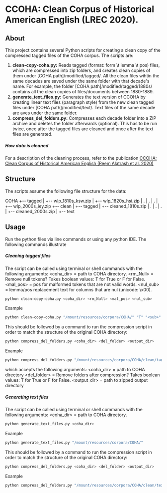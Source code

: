 # CCOHA: Clean Corpus of Historical American English (LREC 2020).
## About

This project contains several Python scripts for creating a clean copy of the compressed tagged files of the COHA corpus. The scripts are:

1. **clean-copy-coha.py:** Reads tagged (format: form \t lemma \t pos) files, which are compressed into zip folders, and creates clean copies of them under [COHA path]/modified/tagged/. 
All the clean files wihtin the same decades are saved under the same folder with that decade's name. For example, the folder [COHA path]/modified/tagged/1880s/ contains all the clean copies of files/documents between 1880-1889.
3. **generate_text_files.py:** Generates the text version of CCOHA by creating linear text files (paragraph style) from the new clean tagged files under [COHA path]/modified/text/. Text files of the same decade are aves under the same folder.
2. **compress_del_folders.py:** Compresses each decade folder into a ZIP archive and deletes the folder afterwards (optional). This has to be run twice, once after the tagged files are cleaned and once after the text files are generated.

##### How data is cleaned
For a description of the cleaning process, refer to the publication [CCOHA: Clean Corpus of Historical American English (Reem Alatrash et al. 2020)](https://www.aclweb.org/anthology/2020.lrec-1.859)



## Structure
The scripts assume the following file structure for the data:

COHA
+-- tagged
|   +-- wlp_1810s_ksw.zip
|   +-- wlp_1820s_hsi.zip
|   .
|   .
|   .
|   +-- wlp_2000s_iey.zip
+-- clean
|   +-- tagged
|   +-- cleaned_1810s.zip
|   .
|   .
|   .
|   +-- cleaned_2000s.zip
|   +-- text

## Usage
Run the python files via line commands or using any python IDE. The following commands illustrate

##### Cleaning tagged files
The script can be called using terminal or shell commands with the following arguments:
<coha_dir> = path to COHA directory.
<rm_Null> = Remove null tokens? Takes boolean values: T for True or  F for False.  
<mal_pos> = pos for malformed tokens that are not valid words.
<nul_sub> = lemma/pos replacement text for columns that are nul (unicode: \x00).

```bash
python clean-copy-coha.py <coha_dir> <rm_Null> <mal_pos> <nul_sub>
```

Example
```bash
python clean-copy-coha.py "/mount/resources/corpora/COHA/" "T" "<sub>" "<nul>"
```

This should be followed by a command to run the compression script in order to match the structure of the original COHA directory:
```bash
python compress_del_folders.py <coha_dir> <del_folder> <output_dir>
```
Example
```bash
python compress_del_folders.py "/mount/resources/corpora/COHA/clean/tagged/" "T" ""
```
which accepts the following arguments:
<coha_dir> = path to COHA directory
<del_folder> = Remove folders after compression? Takes boolean values: T for True or  F for False.
<output_dir> = path to zipped output directory

##### Generating text files
The script can be called using terminal or shell commands with the following arguments:
<coha_dir> = path to COHA directory.

```bash
python generate_text_files.py <coha_dir>
```

Example
```bash
python generate_text_files.py "/mount/resources/corpora/COHA/"
```

This should be followed by a command to run the compression script in order to match the structure of the original COHA directory:
```bash
python compress_del_folders.py <coha_dir> <del_folder> <output_dir>
```
Example
```bash
python compress_del_folders.py "/mount/resources/corpora/COHA/clean/text/" "T" ""
```